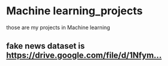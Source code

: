 # Machine learning_projects
those are my projects in Machine learning 

## fake news dataset is https://drive.google.com/file/d/1Nfym...​

